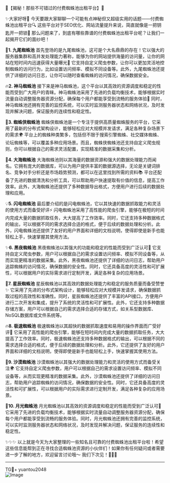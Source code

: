 🌟【揭秘！那些不可错过的付费蜘蛛池出租平台】🌟

✨大家好呀👋 今天要跟大家聊聊一个可能有点神秘但又超级实用的话题——付费蜘蛛池出租平台🔍 这些平台对于SEO优化、网站流量提升来说，简直就像是一把钥匙开一把锁🔑 那么问题来了，到底有哪些靠谱的付费蜘蛛池出租平台呢？让我们一起揭开它们的面纱吧！

🌈**1. 九尾蜘蛛池**
首先登场的是九尾蜘蛛池，这可是个大名鼎鼎的存在！它以强大的服务器集群和高并发处理能力著称，能够为你的网站提供海量的访问量，让你的网站在短时间内迅速获得大量曝光👀 它支持自定义爬虫参数，让你可以更加灵活地控制蜘蛛的访问行为，比如设置访问频率、模拟不同设备等。此外，九尾蜘蛛池还提供了详细的访问日志，让你可以随时查看蜘蛛的访问情况，确保数据安全。

🔥**2. 神马蜘蛛池**
接下来是神马蜘蛛池，这个平台以其高效的资源调度和稳定的性能而受到广大用户的青睐。神马蜘蛛池采用了先进的负载均衡技术，能够根据实时流量自动调整服务器资源分配，确保每个用户都能享受到流畅的服务体验🚀 同时，神马蜘蛛池还拥有完善的监控系统，可以实时监测服务器状态和网络状况，及时发现并解决问题，保证服务的连续性和稳定性。

🌿**3. 蜘蛛侠蜘蛛池**
蜘蛛侠蜘蛛池是一个专注于提供高质量蜘蛛服务的平台，它采用了最新的分布式架构设计，能够轻松应对大规模并发请求，满足各种复杂场景下的需求🌍 平台上的蜘蛛种类繁多，包括但不限于搜索引擎蜘蛛、社交媒体蜘蛛、论坛蜘蛛等，可以覆盖多种应用场景。而且，蜘蛛侠蜘蛛池还支持自定义爬虫规则，你可以根据自己的需求灵活配置，实现精准的数据采集和分析。

🌊**4. 大海蜘蛛池**
大海蜘蛛池则以其海量的数据资源和强大的数据处理能力而闻名。它拥有庞大的数据库，可以为用户提供丰富的数据源选择，无论是关键词排名、竞争对手分析还是市场趋势预测，都可以在这里找到所需的资料📚 平台还配备了先进的数据清洗和分析工具，可以帮助用户快速提取有价值的信息，提高工作效率。此外，大海蜘蛛池还提供了多种数据导出格式，方便用户进行后续的数据处理和应用。

💡**5. 闪电蜘蛛池**
最后要介绍的是闪电蜘蛛池，它以其快速的数据抓取能力和灵活的使用方式而备受好评⚡ 闪电蜘蛛池采用了高性能的爬虫引擎，能够在极短的时间内完成大量的数据抓取任务，大大提高了工作效率。同时，它还支持多种数据格式的输出，可以根据不同的需求选择合适的格式，便于后续的数据处理和分析。此外，闪电蜘蛛池还提供了友好的用户界面和详细的文档说明，使得即使是新手也能轻松上手，快速掌握其使用方法。

✨**6. 黑夜蜘蛛池**
黑夜蜘蛛池以其强大的功能和稳定的性能而受到广泛认可🌙 它支持自定义爬虫参数，用户可以根据自己的需求设置访问频率、模拟不同设备等，从而实现更精准的数据采集。此外，黑夜蜘蛛池还提供了详细的访问日志，帮助用户追踪蜘蛛的访问情况，确保数据的安全性。同时，它还具备高度的灵活性和可扩展性，可以根据用户的实际需求进行定制开发，满足各种复杂的应用场景。

🌈**7. 星辰蜘蛛池**
星辰蜘蛛池以其高效的数据处理能力和稳定的服务质量而备受赞誉✨ 它采用了先进的分布式架构设计，能够轻松应对大规模并发请求，确保数据抓取过程的高效性和准确性。同时，星辰蜘蛛池还提供了丰富的API接口，方便用户进行二次开发和集成，提升了系统的灵活性和可扩展性。此外，它还支持多种数据存储方案，用户可以根据自己的需求选择合适的存储方式，如关系型数据库、NoSQL数据库或文件系统等。

🔥**8. 极速蜘蛛池**
极速蜘蛛池以其超快的数据抓取速度和易用的操作界面而广受好评💨 它采用了高性能的爬虫引擎，能够在短时间内完成大量的数据抓取任务，大大提高了工作效率。同时，极速蜘蛛池还支持多种数据格式的输出，可以根据不同的需求选择合适的格式，便于后续的数据处理和分析。此外，它还提供了友好的用户界面和详细的文档说明，使得即使是新手也能轻松上手，快速掌握其使用方法。

🌿**9. 沙漠蜘蛛池**
沙漠蜘蛛池以其强大的数据处理能力和灵活的使用方式而备受关注🌍 它支持自定义爬虫参数，用户可以根据自己的需求设置访问频率、模拟不同设备等，从而实现更精准的数据采集。此外，沙漠蜘蛛池还提供了详细的访问日志，帮助用户追踪蜘蛛的访问情况，确保数据的安全性。同时，它还具备高度的灵活性和可扩展性，可以根据用户的实际需求进行定制开发，满足各种复杂的应用场景。

🌊**10. 月光蜘蛛池**
月光蜘蛛池以其高效的资源调度和稳定的性能而受到广泛认可🌙 它采用了先进的负载均衡技术，能够根据实时流量自动调整服务器资源分配，确保每个用户都能享受到流畅的服务体验。同时，月光蜘蛛池还拥有完善的监控系统，可以实时监测服务器状态和网络状况，及时发现并解决问题，保证服务的连续性和稳定性。

✨✨✨
以上就是今天为大家整理的一些知名且可靠的付费蜘蛛池出租平台啦！希望这些信息能帮到正在寻找合适蜘蛛池资源的小伙伴们！如果你有任何疑问或者需要进一步了解的地方，欢迎留言讨论哦～ 我们下次见！👋👋👋

---

TG💪+ yuantou2048  
![Image](https://github.com/user-attachments/assets/42a5a4a5-fea9-4a1d-8aa0-73e57e430cca)